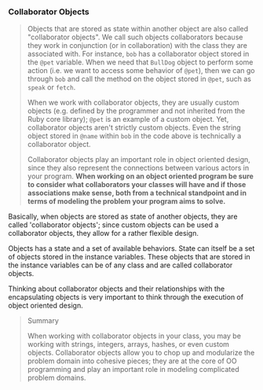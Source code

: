 ### Collaborator Objects

> Objects that are stored as state within another object are also  called "collaborator objects". We call such objects collaborators  because they work in conjunction (or in collaboration) with the class  they are associated with. For instance, `bob` has a collaborator object stored in the `@pet` variable. When we need that `BullDog` object to perform some action (i.e. we want to access some behavior of `@pet`), then we can go through `bob` and call the method on the object stored in `@pet`, such as `speak` or `fetch`.
>
> When we work with collaborator objects, they are usually custom  objects (e.g. defined by the programmer and not inherited from the Ruby  core library); `@pet` is an example of a custom object. Yet, collaborator objects aren't strictly custom objects. Even the string object stored in `@name` within `bob` in the code above is technically a collaborator object.
>
> Collaborator objects play an important role in object oriented  design, since they also represent the connections between various actors in your program. __When working on an object oriented program be sure to  consider what collaborators your classes will have and if those  associations make sense, both from a technical standpoint and in terms  of modeling the problem your program aims to solve.__

Basically, when objects are stored as state of another objects, they are called 'collaborator objects'; since custom objects can be used a collaborator objects, they allow for a rather flexible design. 

Objects has a state and a set of available behaviors. State can itself be a set of objects stored in the instance variables. These objects that are stored in the instance variables can be of any class and are called collaborator objects.

Thinking about collaborator objects and their relationships with the encapsulating objects is very important to think through the execution of object oriented design.

> Summary
>
> When working with collaborator objects in your class, you may be working with strings, integers, arrays, hashes, or even custom objects.  Collaborator objects allow you to chop up and modularize the problem  domain into cohesive pieces; they are at the core of OO programming and  play an important role in modeling complicated problem domains.

